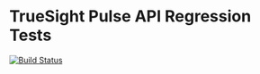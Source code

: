 TrueSight Pulse API Regression Tests
====================================


[![Build Status](https://travis-ci.org/boundary/tsp-api-regression-tests.svg?branch=master)](https://travis-ci.org/boundary/tsp-api-regression-tests)
